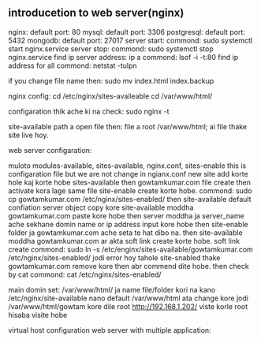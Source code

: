 ## introducetion to web server(nginx)

nginx: default port: 80
mysql: default port: 3306
postgresql: default port: 5432
mongodb: default port: 27017
server start:
commond: sudo systemctl start nginx.service
server stop:
commond: sudo systemctl stop nginx.service
find ip server address: ip a
commond: lsof -i -t:80
find ip address for all commond: netstat -tulpn

if you change file name then:
sudo mv index.html index.backup

nginx config:
cd /etc/nginx/sites-availeable
cd /var/www/html/

configaration thik ache ki na check:
sudo nginx -t

site-available path a open file then:
file a root /var/www/html; ai file thake site live hoy.

web server configaration:

muloto modules-available, sites-available, nginx.conf, sites-enable this is configaration file
but we are not change in ngianx.conf
new site add korte hole kaj korte hobe sites-available then gowtamkumar.com file create then activate kora lage same file site-enable create korte hobe. commond: sudo cp gowtamkumar.com /etc/nginx/sites-enabled/
then site-available default confiation server object copy kore site-available moddha gowtamkumar.com paste kore hobe
then server moddha ja server_name ache sekhane domin name or ip address input kore hobe
then site-enable folder ja gowtamkumar.com ache seta te hat dibo na.
then site-available moddha gowtamkumar.com ar akta soft link create korte hobe.
soft link create commond: sudo ln -s /etc/enginx/sites-available/gowtamkumar.com /etc/nginx/sites-enabled/
jodi error hoy tahole site-snabled thake gowtamkumar.com remove kore then abr commend dite hobe.
then check by cat commond: cat /etc/nginx/sites-enabled/

main domin set:
  /var/www/html/ ja name file/folder kori na kano /etc/nginx/site-available nano default /var/www/html ata change kore
  jodi /var/www/html/gowtam kore dile root http://192.168.1.202/ viste korle root hisaba visite hobe

virtual host configuration web server with multiple application: 
